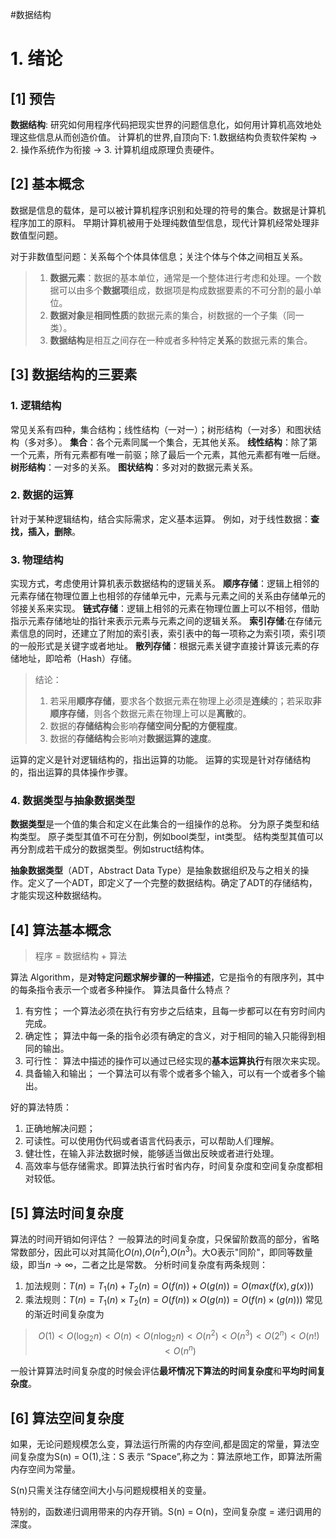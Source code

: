 #数据结构 
# 1. 绪论
## [1]      预告
**数据结构**:
研究如何用程序代码把现实世界的问题信息化，如何用计算机高效地处理这些信息从而创造价值。
计算机的世界,自顶向下:
1.数据结构负责软件架构 → 2. 操作系统作为衔接 → 3. 计算机组成原理负责硬件。

## [2]      基本概念
数据是信息的载体，是可以被计算机程序识别和处理的符号的集合。数据是计算机程序加工的原料。
早期计算机被用于处理纯数值型信息，现代计算机经常处理非数值型问题。

对于非数值型问题：关系每个个体具体信息；关注个体与个体之间相互关系。
>1. **数据元素**：数据的基本单位，通常是一个整体进行考虑和处理。一个数据可以由多个**数据项**组成，数据项是构成数据要素的不可分割的最小单位。
>2. **数据对象**是**相同性质**的数据元素的集合，树数据的一个子集（同一类）。
>3. **数据结构**是相互之间存在一种或者多种特定**关系**的数据元素的集合。

## [3]      数据结构的三要素
### 1. 逻辑结构
常见关系有四种，集合结构；线性结构（一对一）；树形结构（一对多）和图状结构（多对多）。
**集合**：各个元素同属一个集合，无其他关系。
**线性结构**：除了第一个元素，所有元素都有唯一前驱；除了最后一个元素，其他元素都有唯一后继。
**树形结构**：一对多的关系。
**图状结构**：多对对的数据元素关系。

### 2. 数据的运算
针对于某种逻辑结构，结合实际需求，定义基本运算。
例如，对于线性数据：**查找，插入，删除**。

### 3. 物理结构
实现方式，考虑使用计算机表示数据结构的逻辑关系。
**顺序存储**：逻辑上相邻的元素存储在物理位置上也相邻的存储单元中，元素与元素之间的关系由存储单元的邻接关系来实现。
**链式存储**：逻辑上相邻的元素在物理位置上可以不相邻，借助指示元素存储地址的指针来表示元素与元素之间的逻辑关系。
**索引存储**:在存储元素信息的同时，还建立了附加的索引表，索引表中的每一项称之为索引项，索引项的一般形式是关键字或者地址。
**散列存储**：根据元素关键字直接计算该元素的存储地址，即哈希（Hash）存储。

>结论：
>1. 若采用**顺序存储**，要求各个数据元素在物理上必须是**连续**的；若采取**非顺序存储**，则各个数据元素在物理上可以是**离散**的。
>2. 数据的**存储结构**会影响**存储空间分配的方便程度**。
>3. 数据的**存储结构**会影响对**数据运算的速度**。

运算的定义是针对逻辑结构的，指出运算的功能。
运算的实现是针对存储结构的，指出运算的具体操作步骤。

### 4. 数据类型与抽象数据类型
**数据类型**是一个值的集合和定义在此集合的一组操作的总称。
分为原子类型和结构类型。
原子类型其值不可在分割，例如bool类型，int类型。
结构类型其值可以再分割成若干成分的数据类型。例如struct结构体。

**抽象数据类型**（ADT，Abstract Data Type）是抽象数据组织及与之相关的操作。定义了一个ADT，即定义了一个完整的数据结构。确定了ADT的存储结构，才能实现这种数据结构。

## [4]      算法基本概念
>程序 = 数据结构 + 算法

算法 Algorithm，是**对特定问题求解步骤的一种描述**，它是指令的有限序列，其中的每条指令表示一个或者多种操作。
算法具备什么特点？
1. 有穷性；
一个算法必须在执行有穷步之后结束，且每一步都可以在有穷时间内完成。
2. 确定性；
算法中每一条的指令必须有确定的含义，对于相同的输入只能得到相同的输出。
3. 可行性：
算法中描述的操作可以通过已经实现的**基本运算执行**有限次来实现。
4. 具备输入和输出；
一个算法可以有零个或者多个输入，可以有一个或者多个输出。

好的算法特质：
1. 正确地解决问题；
2. 可读性。可以使用伪代码或者语言代码表示，可以帮助人们理解。
3. 健壮性，在输入非法数据时候，能够适当做出反映或者进行处理。
4. 高效率与低存储需求。即算法执行省时省内存，时间复杂度和空间复杂度都相对较低。
## [5]      算法时间复杂度
算法的时间开销如何评估？
一般算法的时间复杂度，只保留阶数高的部分，省略常数部分，因此可以对其简化$O(n)$,$O(n^2)$,$O(n^3)$。大O表示"同阶"，即同等数量级，即当$n→\infty$，二者之比是常数。
分析时间复杂度有两条规则：
1) 加法规则：$T(n) = T_1(n)+T_2(n) = O(f(n))+O(g(n)) =  O(max(f(x),g(x)))$
2) 乘法规则：$T(n) = T_1(n)×T_2(n) = O(f(n))×O(g(n)) = O(f(n)×(g(n)))$
常见的渐近时间复杂度为
>$$ O(1) <O(\log_2n)<O(n)<O(n\log_2n)<O(n^2)<O(n^3)<O(2^n)<O(n!)<O(n^n)$$

一般计算算法时间复杂度的时候会评估**最坏情况下算法的时间复杂度**和**平均时间复杂度**。
## [6]      算法空间复杂度
如果，无论问题规模怎么变，算法运行所需的内存空间,都是固定的常量，算法空间复杂度为S(n) = O(1),注：S 表示 “Space”,称之为：算法原地工作，即算法所需内存空间为常量。

S(n)只需关注存储空间大小与问题规模相关的变量。

特别的，函数递归调用带来的内存开销。S(n) = O(n)，空间复杂度 = 递归调用的深度。


